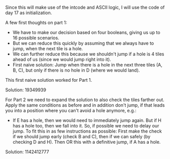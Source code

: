 Since this will make use of the intcode and ASCII logic, I will use the code of day 17 as initialization.

A few first thoughts on part 1:

* We have to make our decision based on four booleans, giving us up to 16 possible scenarios.
* But we can reduce this quickly by assuming that we always have to jump, when the next tile is a hole.
* We can further reduce this because we shouldn't jump if a hole is 4 tiles ahead of us (since we would jump right into it).
* First naive solution: Jump when there is a hole in the next three tiles (A, B, C), but only if there is no hole in D (where we would land).

This first naive solution worked for Part 1.

Solution: 19349939

For Part 2 we need to expand the solution to also check the tiles farther out.
Apply the same conditions as before and in addition don't jump, if that leads you into a position where you can't avoid a hole anymore, e.g.:
* If E has a hole, then we would need to immediately jump again. But if H has a hole too, then we fall into it. So, if possible we need to delay our jump.
To fit this in as few instructions as possible:
First make the check if we should jump early (check B and C), then if we can safely (by checking D and H).
Then OR this with a definitive jump, if A has a hole.

Solution: 1142412777
